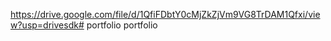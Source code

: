 https://drive.google.com/file/d/1QfiFDbtY0cMjZkZjVm9VG8TrDAM1Qfxi/view?usp=drivesdk# portfolio
portfolio
